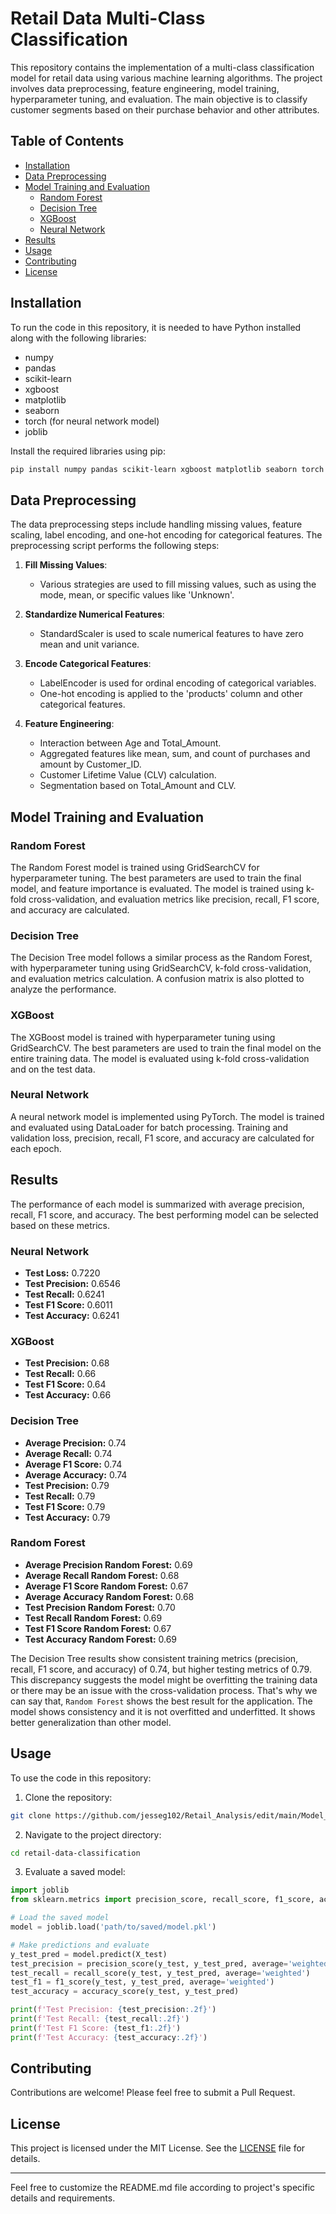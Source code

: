 # Retail Data Multi-Class Classification

This repository contains the implementation of a multi-class classification model for retail data using various machine learning algorithms. The project involves data preprocessing, feature engineering, model training, hyperparameter tuning, and evaluation. The main objective is to classify customer segments based on their purchase behavior and other attributes.

## Table of Contents
- [Installation](#installation)
- [Data Preprocessing](#data-preprocessing)
- [Model Training and Evaluation](#model-training-and-evaluation)
  - [Random Forest](#random-forest)
  - [Decision Tree](#decision-tree)
  - [XGBoost](#xgboost)
  - [Neural Network](#neural-network)
- [Results](#results)
- [Usage](#usage)
- [Contributing](#contributing)
- [License](#license)

## Installation

To run the code in this repository, it is needed to have Python installed along with the following libraries:

- numpy
- pandas
- scikit-learn
- xgboost
- matplotlib
- seaborn
- torch (for neural network model)
- joblib

Install the required libraries using pip:

```sh
pip install numpy pandas scikit-learn xgboost matplotlib seaborn torch joblib
```

## Data Preprocessing

The data preprocessing steps include handling missing values, feature scaling, label encoding, and one-hot encoding for categorical features. The preprocessing script performs the following steps:

1. **Fill Missing Values**:
   - Various strategies are used to fill missing values, such as using the mode, mean, or specific values like 'Unknown'.
   
2. **Standardize Numerical Features**:
   - StandardScaler is used to scale numerical features to have zero mean and unit variance.

3. **Encode Categorical Features**:
   - LabelEncoder is used for ordinal encoding of categorical variables.
   - One-hot encoding is applied to the 'products' column and other categorical features.

4. **Feature Engineering**:
   - Interaction between Age and Total_Amount.
   - Aggregated features like mean, sum, and count of purchases and amount by Customer_ID.
   - Customer Lifetime Value (CLV) calculation.
   - Segmentation based on Total_Amount and CLV.

## Model Training and Evaluation

### Random Forest

The Random Forest model is trained using GridSearchCV for hyperparameter tuning. The best parameters are used to train the final model, and feature importance is evaluated. The model is trained using k-fold cross-validation, and evaluation metrics like precision, recall, F1 score, and accuracy are calculated.

### Decision Tree

The Decision Tree model follows a similar process as the Random Forest, with hyperparameter tuning using GridSearchCV, k-fold cross-validation, and evaluation metrics calculation. A confusion matrix is also plotted to analyze the performance.

### XGBoost

The XGBoost model is trained with hyperparameter tuning using GridSearchCV. The best parameters are used to train the final model on the entire training data. The model is evaluated using k-fold cross-validation and on the test data.

### Neural Network

A neural network model is implemented using PyTorch. The model is trained and evaluated using DataLoader for batch processing. Training and validation loss, precision, recall, F1 score, and accuracy are calculated for each epoch.

## Results

The performance of each model is summarized with average precision, recall, F1 score, and accuracy. The best performing model can be selected based on these metrics.

### Neural Network

- **Test Loss:** 0.7220
- **Test Precision:** 0.6546
- **Test Recall:** 0.6241
- **Test F1 Score:** 0.6011
- **Test Accuracy:** 0.6241

### XGBoost

- **Test Precision:** 0.68
- **Test Recall:** 0.66
- **Test F1 Score:** 0.64
- **Test Accuracy:** 0.66

### Decision Tree

- **Average Precision:** 0.74
- **Average Recall:** 0.74
- **Average F1 Score:** 0.74
- **Average Accuracy:** 0.74
- **Test Precision:** 0.79
- **Test Recall:** 0.79
- **Test F1 Score:** 0.79
- **Test Accuracy:** 0.79

### Random Forest
- **Average Precision Random Forest:** 0.69
- **Average Recall Random Forest:** 0.68
- **Average F1 Score Random Forest:** 0.67
- **Average Accuracy Random Forest:** 0.68
- **Test Precision Random Forest:** 0.70
- **Test Recall Random Forest:** 0.69
- **Test F1 Score Random Forest:** 0.67
- **Test Accuracy Random Forest:** 0.69

The Decision Tree results show consistent training metrics (precision, recall, F1 score, and accuracy) of 0.74, but higher testing metrics of 0.79. This discrepancy suggests the model might be overfitting the training data or there may be an issue with the cross-validation process. That's why we can say that, `Random Forest` shows the best result for the application. The model shows consistency and it is not overfitted and underfitted. It shows better generalization than other model. 

## Usage

To use the code in this repository:

1. Clone the repository:

```sh
git clone https://github.com/jesseg102/Retail_Analysis/edit/main/Model_building/ads_model_building.ipynb 
```

2. Navigate to the project directory:

```sh
cd retail-data-classification
```

3. Evaluate a saved model:

```python
import joblib
from sklearn.metrics import precision_score, recall_score, f1_score, accuracy_score

# Load the saved model
model = joblib.load('path/to/saved/model.pkl')

# Make predictions and evaluate
y_test_pred = model.predict(X_test)
test_precision = precision_score(y_test, y_test_pred, average='weighted')
test_recall = recall_score(y_test, y_test_pred, average='weighted')
test_f1 = f1_score(y_test, y_test_pred, average='weighted')
test_accuracy = accuracy_score(y_test, y_test_pred)

print(f'Test Precision: {test_precision:.2f}')
print(f'Test Recall: {test_recall:.2f}')
print(f'Test F1 Score: {test_f1:.2f}')
print(f'Test Accuracy: {test_accuracy:.2f}')
```

## Contributing

Contributions are welcome! Please feel free to submit a Pull Request.

## License

This project is licensed under the MIT License. See the [LICENSE](LICENSE) file for details.

---

Feel free to customize the README.md file according to project's specific details and requirements.
